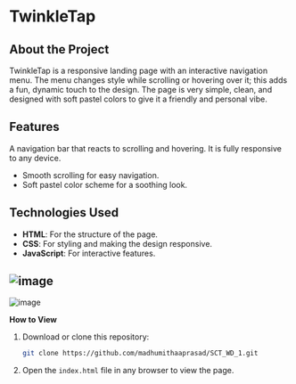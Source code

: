 # **TwinkleTap**

## **About the Project**
TwinkleTap is a responsive landing page with an interactive navigation menu. The menu changes style while scrolling or hovering over it; this adds a fun, dynamic touch to the design. The page is very simple, clean, and designed with soft pastel colors to give it a friendly and personal vibe.
 
## **Features**
 A navigation bar that reacts to scrolling and hovering.
 It is fully responsive to any device.
- Smooth scrolling for easy navigation.
- Soft pastel color scheme for a soothing look.

## **Technologies Used**
- **HTML**: For the structure of the page.
- **CSS**: For styling and making the design responsive.
- **JavaScript**: For interactive features.

## ![image](https://github.com/user-attachments/assets/f08f03c2-e9be-4a2f-9f9c-2a6a00328325)
![image](https://github.com/user-attachments/assets/76af6523-05c7-4036-8779-ee9f312db4e6)


**How to View**
1. Download or clone this repository:
   ```bash
   git clone https://github.com/madhumithaaprasad/SCT_WD_1.git
   ```
2. Open the `index.html` file in any browser to view the page.



